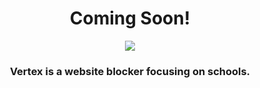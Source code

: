 <center>
<body>
    <h1>Coming Soon!</h1>
    <img src="https://i.ibb.co/9T5BS0k/vertex-logo.png">
    <h3>Vertex is a website blocker focusing on schools.</h3>
</body>
</center>
